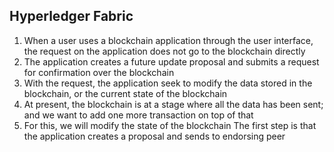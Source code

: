 ## Hyperledger Fabric

1. When a user uses a blockchain application through the user interface, the request on the application does not go to the blockchain directly
2. The application creates a future update proposal and submits a request for confirmation over the blockchain
3. With the request, the application seek to modify the data stored in the blockchain, or the current state of the blockchain
4. At present, the blockchain is at a stage where all the data has been sent; and we want to add one more transaction on top of that
5. For this, we will modify the state of the blockchain
    The first step is that the application creates a proposal and sends to endorsing peer